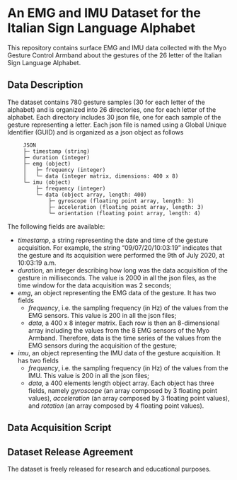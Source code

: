 
# An EMG and IMU Dataset for the Italian Sign Language Alphabet 

This repository contains surface EMG and IMU data collected with the Myo Gesture Control Armband about the gestures of the 26 letter of the Italian Sign Language Alphabet.

## Data Description

The dataset contains 780 gesture samples (30 for each letter of the alphabet) and is organized into 26 directories, one for each letter of the alphabet. Each directory includes 30 json file, one for each sample of the gesture representing a letter. Each json file is named using a Global Unique Identifier (GUID) and is organized as a json object as follows

	     JSON
 	     ├─ timestamp (string)
	     ├─ duration (integer)
	     ├─ emg (object)
	     │   ├─ frequency (integer)
	     │   └─ data (integer matrix, dimensions: 400 x 8)
	     └─ imu (object)
	         ├─ frequency (integer)
	         └─ data (object array, length: 400)
	             ├─ gyroscope (floating point array, length: 3)
	             ├─ acceleration (floating point array, length: 3)
	             └─ orientation (floating point array, length: 4)

The following fields are available:
-  *timestamp*, a string representing the date and time of the gesture acquisition. For example, the string “09/07/20/10:03:19” indicates that the gesture and its acquisition were performed the 9th of July 2020, at 10:03:19 a.m.
-  *duration*, an integer describing how long was the data acquisition of the gesture in milliseconds. The value is 2000 in all the json files, as the time window for the data acquisition was 2 seconds;
-  *emg*, an object representing the EMG data of the gesture. It has two fields
    -  *frequency*, i.e. the sampling frequency (in Hz) of the values from the EMG sensors. This value is 200 in all the json files;
    -  *data*, a 400 x 8 integer matrix. Each row is then an 8-dimensional array including the values from the 8 EMG sensors of the Myo Armband. Therefore, data is the time series of the values from the EMG sensors during the acquisition of the gesture;
-  *imu*, an object representing the IMU data of the gesture acquisition. It has two fields
    -  *frequency*, i.e. the sampling frequency (in Hz) of the values from the IMU. This value is 200 in all the json files;
    -  *data*, a 400 elements length object array. Each object has three fields, namely *gyroscope* (an array composed by 3 floating point values), *acceleration* (an array composed by 3 floating point values), and *rotation* (an array composed by 4 floating point values).

## Data Acquisition Script

## Dataset Release Agreement

The dataset is freely released for research and educational purposes.
